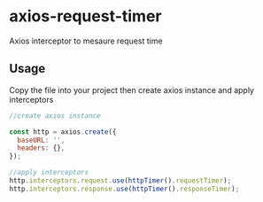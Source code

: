 # axios-request-timer
Axios interceptor to mesaure request time


## Usage
Copy the file into your project then create axios instance and apply interceptors 
```javascript
//create axios instance

const http = axios.create({
  baseURL: '',
  headers: {},
});

//apply interceptors
http.interceptors.request.use(httpTimer().requestTimer);
http.interceptors.response.use(httpTimer().responseTimer);
```
